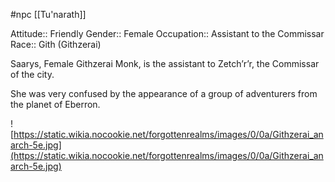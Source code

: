 #npc [[Tu'narath]]

Attitude:: Friendly
Gender:: Female
Occupation:: Assistant to the Commissar
Race:: Gith (Githzerai)

Saarys, Female Githzerai Monk, is the assistant to Zetch’r’r, the Commissar of the city.

She was very confused by the appearance of a group of adventurers from the planet of Eberron.

![https://static.wikia.nocookie.net/forgottenrealms/images/0/0a/Githzerai_anarch-5e.jpg](https://static.wikia.nocookie.net/forgottenrealms/images/0/0a/Githzerai_anarch-5e.jpg)